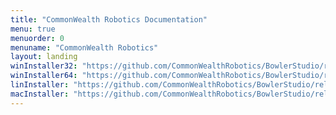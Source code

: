 ```yaml
---
title: "CommonWealth Robotics Documentation"
menu: true
menuorder: 0
menuname: "CommonWealth Robotics"
layout: landing
winInstaller32: "https://github.com/CommonWealthRobotics/BowlerStudio/releases/download/0.20.0/Windows-32-BowlerStudio-0.20.0.exe"
winInstaller64: "https://github.com/CommonWealthRobotics/BowlerStudio/releases/download/0.20.0/Windows-64-BowlerStudio-0.20.0.exe"
linInstaller: "https://github.com/CommonWealthRobotics/BowlerStudio/releases/download/0.20.0/Ubuntu-BowlerStudio-0.20.0.deb"
macInstaller: "https://github.com/CommonWealthRobotics/BowlerStudio/releases/download/0.20.0/MacOSX-BowlerStudio-0.20.0.zip"
---
```


